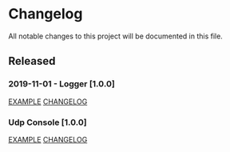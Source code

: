 # Changelog
All notable changes to this project will be documented in this file.

## Released
### 2019-11-01 - Logger [1.0.0] 
[EXAMPLE](https://github.com/IlyaZh/QtLibraries/tree/master/Logger/README.md)
[CHANGELOG](https://github.com/IlyaZh/QtLibraries/tree/master/Logger/CHANGELOG.md)


### Udp Console [1.0.0]
[EXAMPLE](https://github.com/IlyaZh/QtLibraries/tree/master/UdpConsole/README.md)
[CHANGELOG](https://github.com/IlyaZh/QtLibraries/tree/master/UdpConsole/CHANGELOG.md)
